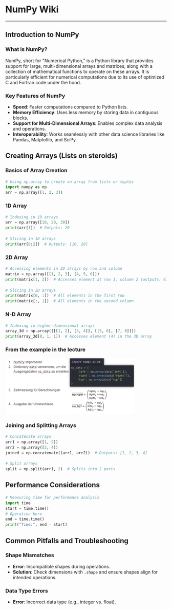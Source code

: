
# NumPy Wiki

---

## Introduction to NumPy

### What is NumPy?
NumPy, short for "Numerical Python," is a Python library that provides support for large, multi-dimensional arrays and matrices, along with a collection of mathematical functions to operate on these arrays. It is particularly efficient for numerical computations due to its use of optimized C and Fortran code under the hood.

### Key Features of NumPy
- **Speed**: Faster computations compared to Python lists.
- **Memory Efficiency**: Uses less memory by storing data in contiguous blocks.
- **Support for Multi-Dimensional Arrays**: Enables complex data analysis and operations.
- **Interoperability**: Works seamlessly with other data science libraries like Pandas, Matplotlib, and SciPy.


## Creating Arrays (Lists on steroids)

### Basics of Array Creation

```python
# Using np.array to create an array from lists or tuples
import numpy as np
arr = np.array([1, 2, 3])
```

### 1D Array

```python
# Indexing in 1D arrays
arr = np.array([10, 20, 30])
print(arr[1])  # Outputs: 20

# Slicing in 1D arrays
print(arr[0:2])  # Outputs: [10, 20]
```



### 2D Array

```python
# Accessing elements in 2D arrays by row and column
matrix = np.array([[1, 2, 3], [4, 5, 6]])
print(matrix[1, 2])  # Accesses element at row 1, column 2 (outputs: 6)

# Slicing in 2D arrays
print(matrix[0, :])  # All elements in the first row
print(matrix[:, 1])  # All elements in the second column
```


### N-D Array

```python
# Indexing in higher-dimensional arrays
array_3d = np.array([[[1, 2], [3, 4]], [[5, 6], [7, 8]]])
print(array_3d[0, 1, 1])  # Accesses element (4) in the 3D array
```
### From the example in the lecture
<img src="./Medien/Bildschirmfoto 2024-11-01 um 17.05.03.png" width="80%"/>


### Joining and Splitting Arrays

```python
# Concatenate arrays
arr1 = np.array([1, 2])
arr2 = np.array([3, 4])
joined = np.concatenate((arr1, arr2))  # Outputs: [1, 2, 3, 4]

# Split arrays
split = np.split(arr1, 2)  # Splits into 2 parts
```



## Performance Considerations

```python
# Measuring time for performance analysis
import time
start = time.time()
# Operation here
end = time.time()
print("Time:", end - start)
```



## Common Pitfalls and Troubleshooting

### Shape Mismatches
- **Error**: Incompatible shapes during operations.
- **Solution**: Check dimensions with `.shape` and ensure shapes align for intended operations.

### Data Type Errors
- **Error**: Incorrect data type (e.g., integer vs. float).